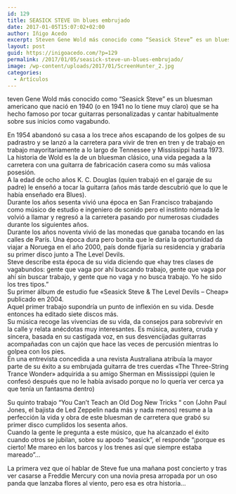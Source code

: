 ```yaml
---
id: 129
title: SEASICK STEVE Un blues embrujado
date: 2017-01-05T15:07:02+02:00
author: Iñigo Acedo
excerpt: Steven Gene Wold más conocido como “Seasick Steve” es un bluesman americano que nació en 1940 (o en 1941 no lo tiene muy claro) que se ha hecho famoso por tocar guitarras personalizadas y cantar habitualmente sobre sus inicios como vagabundo.
layout: post
guid: https://inigoacedo.com/?p=129
permalink: /2017/01/05/seasick-steve-un-blues-embrujado/
image: /wp-content/uploads/2017/01/ScreenHunter_2.jpg
categories:
  - Artículos
---
```

teven Gene Wold más conocido como “Seasick Steve” es un bluesman americano que nació en 1940 (o en 1941 no lo tiene muy claro) que se ha hecho famoso por tocar guitarras personalizadas y cantar habitualmente sobre sus inicios como vagabundo.

<!--more-->

  
En 1954 abandonó su casa a los trece años escapando de los golpes de su padrastro y se lanzó a la carretera para vivir de tren en tren y de trabajo en trabajo mayoritariamente a lo largo de Tennessee y Mississippi hasta 1973.  
La historia de Wold es la de un bluesman clásico, una vida pegada a la carretera con una guitarra de fabricación casera como su más valiosa posesión.  
A la edad de ocho años K. C. Douglas (quien trabajó en el garaje de su padre) le enseñó a tocar la guitarra (años más tarde descubrió que lo que le había enseñado era Blues).  
Durante los años sesenta vivió una época en San Francisco trabajando como músico de estudio e ingeniero de sonido pero el instinto nómada le volvió a llamar y regresó a la carretera pasando por numerosas ciudades durante los siguientes años.  
Durante los años noventa vivió de las monedas que ganaba tocando en las calles de París. Una época dura pero bonita que le daría la oportunidad da viajar a Noruega en el año 2000, país donde fijaría su residencia y grabaría su primer disco junto a The Level Devils.  
Steve describe esta época de su vida diciendo que &#171;hay tres clases de vagabundos: gente que vaga por ahí buscando trabajo, gente que vaga por ahí sin buscar trabajo, y gente que no vaga y no busca trabajo. Yo he sido los tres tipos.”  
Su primer álbum de estudio fue &#171;Seasick Steve & The Level Devils &#8211; Cheap&#187; publicado en 2004.  
Aquel primer trabajo supondría un punto de inflexión en su vida. Desde entonces ha editado siete discos más.  
Su música recoge las vivencias de su vida, da consejos para sobrevivir en la calle y relata anécdotas muy interesantes. Es música, austera, cruda y sincera, basada en su castigada voz, en sus desvencijadas guitarras acompañadas con un cajón que hace las veces de percusión mientras lo golpea con los pies.  
En una entrevista concedida a una revista Australiana atribuía la mayor parte de su éxito a su embrujada guitarra de tres cuerdas &#171;The Three-String Trance Wonder&#187; adquirida a su amigo Sherman en Mississippi (quien le confesó después que no le había avisado porque no lo quería ver cerca ya que tenía un fantasma dentro)

Su quinto trabajo “You Can’t Teach an Old Dog New Tricks “ con (John Paul Jones, el bajista de Led Zeppelin nada más y nada menos) resume a la perfección la vida y obra de este bluesman de carretera que grabó su primer disco cumplidos los sesenta años.  
Cuando la gente le pregunta a este músico, que ha alcanzado el éxito cuando otros se jubilan, sobre su apodo “seasick”, el responde “¡porque es cierto! Me mareo en los barcos y los trenes así que siempre estaba mareado”…

La primera vez que oí hablar de Steve fue una mañana post concierto y tras ver casarse a Freddie Mercury con una novia presa arropada por un oso panda que lanzaba flores al viento, pero esa es otra historia&#8230;